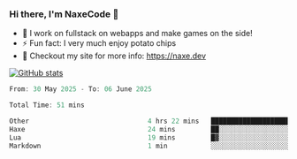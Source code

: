 ### Hi there, I'm NaxeCode 👋
- 🔭 I work on fullstack on webapps and make games on the side!
- ⚡ Fun fact: I very much enjoy potato chips
- 🔋 Checkout my site for more info: https://naxe.dev

[![GitHub stats](https://github-readme-stats.vercel.app/api?username=naxecode&theme=onedark)](https://naxe.dev)

<!--START_SECTION:waka-->

```csharp
From: 30 May 2025 - To: 06 June 2025

Total Time: 51 mins

Other                              4 hrs 22 mins   █████████████████████░░░░   83.54 %
Haxe                               24 mins         ██░░░░░░░░░░░░░░░░░░░░░░░   07.78 %
Lua                                19 mins         █▓░░░░░░░░░░░░░░░░░░░░░░░   06.35 %
Markdown                           1 min           ░░░░░░░░░░░░░░░░░░░░░░░░░   00.37 %
```

<!--END_SECTION:waka-->



<!--
**NaxeCode/NaxeCode** is a ✨ _special_ ✨ repository because its `README.md` (this file) appears on your GitHub profile.

Here are some ideas to get you started:

- 🔭 I’m currently working on Web apps for indie games!
- 🌱 I’m currently mastering C#
- 👯 I’m looking to collaborate on ...
- 🤔 I’m looking for help with ...
- 💬 Ask me about ...
- 📫 How to reach me: ...
- 😄 Pronouns: ...
- ⚡ Fun fact: I love chips
-->
